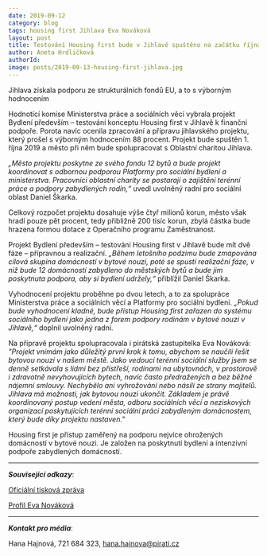 ```yaml
---
date: 2019-09-12
category: blog
tags: housing first Jihlava Eva Nováková
layout: post
title: Testování Housing first bude v Jihlavě spuštěno na začátku října
author: Aneta Hrdličková
authorId:  
image: posts/2019-09-13-housing-first-jihlava.jpg
---
```


Jihlava získala podporu ze strukturálních fondů EU, a to s výborným hodnocením

Hodnotící komise Ministerstva práce a sociálních věcí vybrala projekt Bydlení především – testování konceptu Housing first v Jihlavě k finanční podpoře. Porota navíc ocenila zpracování a přípravu jihlavského projektu, který prošel s výborným hodnocením 88 procent. Projekt bude spuštěn 1. října 2019 a město při něm bude spolupracovat s Oblastní charitou Jihlava.

*„Město projektu poskytne ze svého fondu 12 bytů a bude projekt koordinovat s odbornou podporou Platformy pro sociální bydlení a ministerstva. Pracovníci oblastní charity se postarají o zajištění terénní práce a podpory zabydlených rodin,“* uvedl uvolněný radní pro sociální oblast Daniel Škarka.

Celkový rozpočet projektu dosahuje výše čtyř milionů korun, město však hradí pouze pět procent, tedy přibližně 200 tisíc korun, zbylá částka bude hrazena formou dotace z Operačního programu Zaměstnanost. 

Projekt Bydlení především – testování Housing first v Jihlavě bude mít dvě fáze – přípravnou a realizační. *„Během letošního podzimu bude zmapována cílová skupina domácností v bytové nouzi, poté se spustí realizační fáze, v níž bude 12 domácností zabydleno do městských bytů a bude jim poskytnuta podpora, aby si bydlení udržely,“* přiblížil Daniel Škarka.

Vyhodnocení projektu proběhne po dvou letech, a to za spolupráce Ministerstva práce a sociálních věcí a Platformy pro sociální bydlení. *„Pokud bude vyhodnocení kladné, bude přístup Housing first zařazen do systému sociálního bydlení jako jedna z forem podpory rodinám v bytové nouzi v Jihlavě,“* doplnil uvolněný radní.

Na přípravě projektu spolupracovala i pirátská zastupitelka Eva Nováková: *"Projekt vnímám jako důležitý první krok k tomu, abychom se naučili řešit bytovou nouzi v našem městě. Jako vedoucí terénní sociální služby jsem se denně setkávala s lidmi bez přístřeší, rodinami na ubytovnách, v prostorově i zdravotně nevyhovujících bytech, navíc často předražených a bez běžné nájemní smlouvy. Nechybělo ani vyhrožování nebo násilí ze strany majitelů. Jihlava má možnosti, jak bytovou nouzi ukončit. Základem je právě koordinovaný postup vedení města, odboru sociálních věcí a neziskových organizací poskytujících terénní sociální práci zabydleným domácnostem, který bude díky projektu nastaven."*

Housing first je přístup zaměřený na podporu nejvíce ohrožených domácností v bytové nouzi. Je založen na poskytnutí bydlení a intenzivní podpoře zabydlených domácností.

---

***Související odkazy***:

[Oficiální tisková zpráva](https://jihlava.cz/testovani-housing-first-bude-spusteno-na-zacatku-rijna/d-534646/p1=103430?fbclid=IwAR1CiKM2-kZY0WQihBmv0ZfOQtXxp8sJbJMYkk53v-0_svVOLKmKxFqyYkE)

[Profil Eva Nováková](https://wiki.pirati.cz/lide/eva_novakova)

---

***Kontakt pro média***:

Hana Hajnová, 721 684 323, hana.hajnova@pirati.cz
